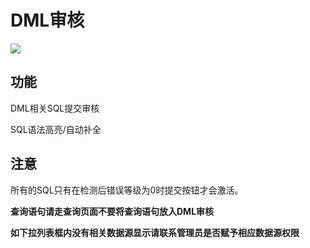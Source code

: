 # DML审核
![](https://wuchen-1252812685.cos.ap-shanghai.myqcloud.com/img/yearning/15640357777117.jpg)


## 功能

DML相关SQL提交审核

SQL语法高亮/自动补全

## 注意

所有的SQL只有在检测后错误等级为0时提交按钮才会激活。

**查询语句请走查询页面不要将查询语句放入DML审核**

**如下拉列表框内没有相关数据源显示请联系管理员是否赋予相应数据源权限**
